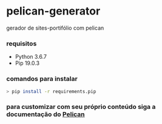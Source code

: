 # pelican-generator

gerador de sites-portifólio com pelican

### requisitos
- Python 3.6.7
- Pip 19.0.3

### comandos para instalar
```bash
> pip install -r requirements.pip
```

### para customizar com seu próprio conteúdo siga a documentação do [Pelican](https://docs.getpelican.com/en/stable/)
